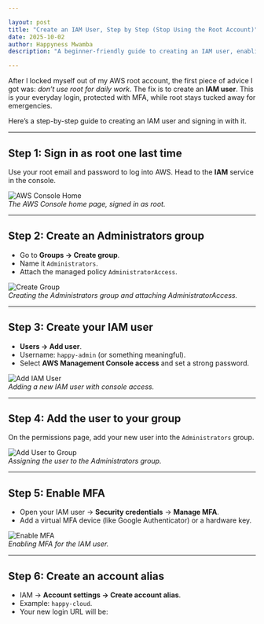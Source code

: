 ```yaml
---

layout: post
title: "Create an IAM User, Step by Step (Stop Using the Root Account)"
date: 2025-10-02
author: Happyness Mwamba
description: "A beginner-friendly guide to creating an IAM user, enabling MFA, and setting up your account for safe daily use."

---
```


After I locked myself out of my AWS root account, the first piece of advice I got was: *don’t use root for daily work*. The fix is to create an **IAM user**. This is your everyday login, protected with MFA, while root stays tucked away for emergencies.

Here’s a step-by-step guide to creating an IAM user and signing in with it.

---

## Step 1: Sign in as root one last time
Use your root email and password to log into AWS. Head to the **IAM** service in the console.  

![AWS Console Home](/assets/images/iam/console-home.png)  
*The AWS Console home page, signed in as root.*

---

## Step 2: Create an Administrators group
- Go to **Groups → Create group**.  
- Name it `Administrators`.  
- Attach the managed policy `AdministratorAccess`.  

![Create Group](/assets/images/iam/create-group.png)  
*Creating the Administrators group and attaching AdministratorAccess.*

---

## Step 3: Create your IAM user
- **Users → Add user**.  
- Username: `happy-admin` (or something meaningful).  
- Select **AWS Management Console access** and set a strong password.  

![Add IAM User](/assets/images/iam/add-user.png)  
*Adding a new IAM user with console access.*

---

## Step 4: Add the user to your group
On the permissions page, add your new user into the `Administrators` group.  

![Add User to Group](/assets/images/iam/add-user-to-group.png)  
*Assigning the user to the Administrators group.*

---

## Step 5: Enable MFA
- Open your IAM user → **Security credentials** → **Manage MFA**.  
- Add a virtual MFA device (like Google Authenticator) or a hardware key.  

![Enable MFA](/assets/images/iam/enable-mfa.png)  
*Enabling MFA for the IAM user.*

---

## Step 6: Create an account alias
- IAM → **Account settings → Create account alias**.  
- Example: `happy-cloud`.  
- Your new login URL will be:  
